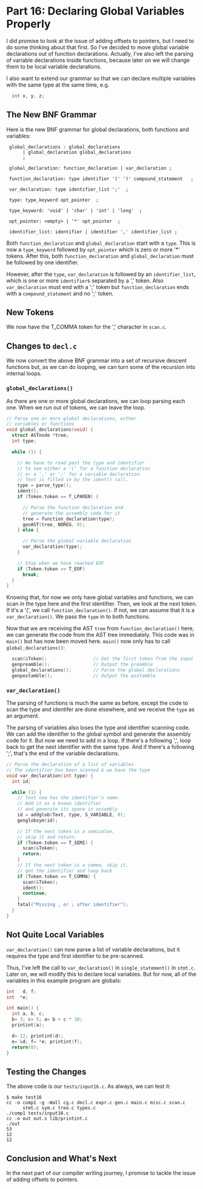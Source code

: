 # Part 16: Declaring Global Variables Properly

I did promise to look at the issue of adding offsets to pointers, but
I need to do some thinking about that first. So I've decided to move
global variable declarations out of function declarations. Actually,
I've also left the parsing of variable declarations inside functions, because
later on we will change them to be local variable declarations.

I also want to extend our grammar so that we can declare multiple
variables with the same type at the same time, e.g.

```c
  int x, y, z;
```

## The New BNF Grammar

Here is the new BNF grammar for global declarations, both functions and
variables:

```
 global_declarations : global_declarations 
      | global_declaration global_declarations
      ;

 global_declaration: function_declaration | var_declaration ;

 function_declaration: type identifier '(' ')' compound_statement   ;

 var_declaration: type identifier_list ';'  ;

 type: type_keyword opt_pointer  ;
 
 type_keyword: 'void' | 'char' | 'int' | 'long'  ;
 
 opt_pointer: <empty> | '*' opt_pointer  ;
 
 identifier_list: identifier | identifier ',' identifier_list ;
```

Both `function_declaration` and `global_declaration` start with a `type`.
This is now a `type_keyword` followed by `opt_pointer` which is zero or more
'*' tokens. After this, both `function_declaration` and `global_declaration`
must be followed by one identifier.

However, after the `type`, `var_declaration` is followed by an
`identifier_list`, which is one or more `identifier`s separated by a ',' token.
Also `var_declaration` must end with a ';' token but `function_declaration`
ends with a `compound_statement` and no ';' token.

## New Tokens

We now have the T_COMMA token for the ',' character in `scan.c`.

## Changes to `decl.c`

We now convert the above BNF grammar into a set of recursive descent
functions but, as we can do looping, we can turn some of the recursion
into internal loops.

### `global_declarations()`

As there are one or more global declarations, we can loop parsing
each one. When we run out of tokens, we can leave the loop.

```c
// Parse one or more global declarations, either
// variables or functions
void global_declarations(void) {
  struct ASTnode *tree;
  int type;

  while (1) {

    // We have to read past the type and identifier
    // to see either a '(' for a function declaration
    // or a ',' or ';' for a variable declaration.
    // Text is filled in by the ident() call.
    type = parse_type();
    ident();
    if (Token.token == T_LPAREN) {

      // Parse the function declaration and
      // generate the assembly code for it
      tree = function_declaration(type);
      genAST(tree, NOREG, 0);
    } else {

      // Parse the global variable declaration
      var_declaration(type);
    }

    // Stop when we have reached EOF
    if (Token.token == T_EOF)
      break;
  }
}
```

Knowing that, for now we only have global variables and functions, we
can scan in the type here and the first identifier. Then, we look at
the next token. If it's a '(', we call `function_declaration()`. If not,
we can assume that it is a  `var_declaration()`. We pass the `type`
in to both functions.

Now that we are receiving the AST `tree` from `function_declaration()`
here, we can generate the code from the AST tree immediately. This code
was in `main()` but has now been moved here. `main()` now only has to 
call `global_declarations()`:

```c
  scan(&Token);                 // Get the first token from the input
  genpreamble();                // Output the preamble
  global_declarations();        // Parse the global declarations
  genpostamble();               // Output the postamble
```

### `var_declaration()`

The parsing of functions is much the same as before, except the code
to scan the type and identifer are done elsewhere, and we receive the
`type` as an argument.

The parsing of variables also loses the type and identifier scanning code.
We can add the identifier to the global symbol and generate the assembly
code for it. But now we need to add in a loop. If there's a following ',',
loop back to get the next identifier with the same type. And if there's
a following ';', that's the end of the variable declarations.

```c
// Parse the declaration of a list of variables.
// The identifier has been scanned & we have the type
void var_declaration(int type) {
  int id;

  while (1) {
    // Text now has the identifier's name.
    // Add it as a known identifier
    // and generate its space in assembly
    id = addglob(Text, type, S_VARIABLE, 0);
    genglobsym(id);

    // If the next token is a semicolon,
    // skip it and return.
    if (Token.token == T_SEMI) {
      scan(&Token);
      return;
    }
    // If the next token is a comma, skip it,
    // get the identifier and loop back
    if (Token.token == T_COMMA) {
      scan(&Token);
      ident();
      continue;
    }
    fatal("Missing , or ; after identifier");
  }
}
```

## Not Quite Local Variables

`var_declaration()` can now parse a list of variable declarations, but
it requires the type and first identifier to be pre-scanned.

Thus, I've left the call to `var_declaration()` in `single_statement()`
in `stmt.c`. Later on, we will modify this to declare local variables.
But for now, all of the variables in this example program are globals:

```c
int   d, f;
int  *e;

int main() {
  int a, b, c;
  b= 3; c= 5; a= b + c * 10;
  printint(a);

  d= 12; printint(d);
  e= &d; f= *e; printint(f);
  return(0);
}
```

## Testing the Changes

The above code is our `tests/input16.c`. As always, we can test it:

```
$ make test16
cc -o comp1 -g -Wall cg.c decl.c expr.c gen.c main.c misc.c scan.c
      stmt.c sym.c tree.c types.c
./comp1 tests/input16.c
cc -o out out.s lib/printint.c
./out
53
12
12
```


## Conclusion and What's Next

In the next part of our compiler writing journey,
I promise to tackle the issue of adding offsets to pointers.
